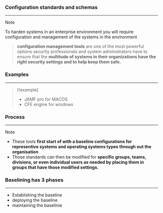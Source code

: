 ### Configuration standards and schemas
---
>[!note]
>To harden systems in an enterprise environment you will require configuration and management of the systems in the environment 

>**configuration management tools** are one of the most powerful options security professionals and system administrators have to ensure that the **multitude of systems in their organizations have the right security settings and to help keep them safe.**


### Examples 
---
>[!example]
>- JAMF pro  for MACOS
>- CFE engine for windows 

### Process
---
>[!note]
>- These tools **first start of with a baseline configurations for representive systems and operating systems types through out the organisation**
>- Those standards can then be modified for **specific groups, teams, divisions, or even individual users as needed by placing them in groups that have those modified settings.**


### Baselining has 3 phases 
---
- Establishing the baseline 
- deploying the baseline 
- maintaining the baselinie